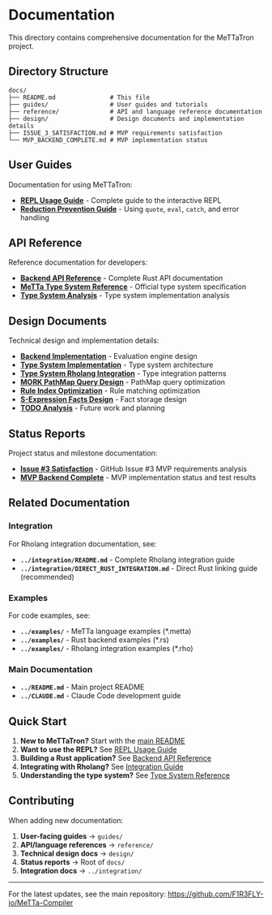 # Documentation

This directory contains comprehensive documentation for the MeTTaTron project.

## Directory Structure

```
docs/
├── README.md               # This file
├── guides/                 # User guides and tutorials
├── reference/              # API and language reference documentation
├── design/                 # Design documents and implementation details
├── ISSUE_3_SATISFACTION.md # MVP requirements satisfaction
└── MVP_BACKEND_COMPLETE.md # MVP implementation status
```

## User Guides

Documentation for using MeTTaTron:

- **[REPL Usage Guide](guides/REPL_USAGE.md)** - Complete guide to the interactive REPL
- **[Reduction Prevention Guide](guides/REDUCTION_PREVENTION.md)** - Using `quote`, `eval`, `catch`, and error handling

## API Reference

Reference documentation for developers:

- **[Backend API Reference](reference/BACKEND_API_REFERENCE.md)** - Complete Rust API documentation
- **[MeTTa Type System Reference](reference/METTA_TYPE_SYSTEM_REFERENCE.md)** - Official type system specification
- **[Type System Analysis](reference/TYPE_SYSTEM_ANALYSIS.md)** - Type system implementation analysis

## Design Documents

Technical design and implementation details:

- **[Backend Implementation](design/BACKEND_IMPLEMENTATION.md)** - Evaluation engine design
- **[Type System Implementation](design/TYPE_SYSTEM_IMPLEMENTATION.md)** - Type system architecture
- **[Type System Rholang Integration](design/TYPE_SYSTEM_RHOLANG_INTEGRATION.md)** - Type integration patterns
- **[MORK PathMap Query Design](design/MORK_PATHMAP_QUERY_DESIGN.md)** - PathMap query optimization
- **[Rule Index Optimization](design/RULE_INDEX_OPTIMIZATION.md)** - Rule matching optimization
- **[S-Expression Facts Design](design/SEXPR_FACTS_DESIGN.md)** - Fact storage design
- **[TODO Analysis](design/TODO_ANALYSIS.md)** - Future work and planning

## Status Reports

Project status and milestone documentation:

- **[Issue #3 Satisfaction](ISSUE_3_SATISFACTION.md)** - GitHub Issue #3 MVP requirements analysis
- **[MVP Backend Complete](MVP_BACKEND_COMPLETE.md)** - MVP implementation status and test results

## Related Documentation

### Integration

For Rholang integration documentation, see:
- **`../integration/README.md`** - Complete Rholang integration guide
- **`../integration/DIRECT_RUST_INTEGRATION.md`** - Direct Rust linking guide (recommended)

### Examples

For code examples, see:
- **`../examples/`** - MeTTa language examples (*.metta)
- **`../examples/`** - Rust backend examples (*.rs)
- **`../examples/`** - Rholang integration examples (*.rho)

### Main Documentation

- **`../README.md`** - Main project README
- **`../CLAUDE.md`** - Claude Code development guide

## Quick Start

1. **New to MeTTaTron?** Start with the [main README](../README.md)
2. **Want to use the REPL?** See [REPL Usage Guide](guides/REPL_USAGE.md)
3. **Building a Rust application?** See [Backend API Reference](reference/BACKEND_API_REFERENCE.md)
4. **Integrating with Rholang?** See [Integration Guide](../integration/README.md)
5. **Understanding the type system?** See [Type System Reference](reference/METTA_TYPE_SYSTEM_REFERENCE.md)

## Contributing

When adding new documentation:

1. **User-facing guides** → `guides/`
2. **API/language references** → `reference/`
3. **Technical design docs** → `design/`
4. **Status reports** → Root of `docs/`
5. **Integration docs** → `../integration/`

---

For the latest updates, see the main repository: https://github.com/F1R3FLY-io/MeTTa-Compiler
